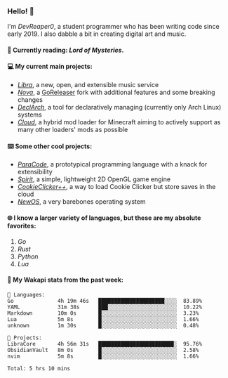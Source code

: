 ### Hello! 👋

I'm _DevReaper0_, a student programmer who has been writing code since early 2019. I also dabble a bit in creating digital art and music.

#### 📖 Currently reading: *Lord of Mysteries*.

#### 💻 My current main projects:

-   _[Libra](https://github.com/LibraMusic)_, a new, open, and extensible music service
-   _[Nova](https://github.com/LibraMusic/Nova)_, a [GoReleaser](https://github.com/goreleaser/goreleaser) fork with additional features and some breaking changes
-   _[DeclArch](https://github.com/DevReaper0/declarch)_, a tool for declaratively managing (currently only Arch Linux) systems
-   _[Cloud](https://github.com/CloudLoaderMC/CloudLoader)_, a hybrid mod loader for Minecraft aiming to actively support as many other loaders' mods as possible

#### ⌨️ Some other cool projects:

-   _[ParaCode](https://github.com/ParaCodeLang/ParaCode)_, a prototypical programming language with a knack for extensibility
-   _[Spirit](https://gitlab.com/DevReaper0/SpiritEngine)_, a simple, lightweight 2D OpenGL game engine
-   _[CookieClicker++](https://github.com/DevReaper0/CookieClickerPlusPlus)_, a way to load Cookie Clicker but store saves in the cloud
-   _[NewOS](https://github.com/DevReaper0/NewOS)_, a very barebones operating system

#### 🌐 I know a larger variety of languages, but these are my absolute favorites:

1. _Go_
2. _Rust_
3. _Python_
4. _Lua_

#### 📡 My Wakapi stats from the past week:

```text
💾 Languages:
Go              4h 19m 46s   █████████████████████░░░░  83.89%
YAML            31m 38s      ███░░░░░░░░░░░░░░░░░░░░░░  10.22%
Markdown        10m 0s       █░░░░░░░░░░░░░░░░░░░░░░░░  3.23%
Lua             5m 8s        █░░░░░░░░░░░░░░░░░░░░░░░░  1.66%
unknown         1m 30s       █░░░░░░░░░░░░░░░░░░░░░░░░  0.48%

💼 Projects:
LibraCore       4h 56m 31s   ████████████████████████░  95.76%
ObsidianVault   8m 0s        █░░░░░░░░░░░░░░░░░░░░░░░░  2.58%
nvim            5m 8s        █░░░░░░░░░░░░░░░░░░░░░░░░  1.66%

Total: 5 hrs 10 mins
```
